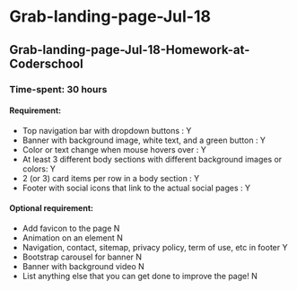 # Grab-landing-page-Jul-18
## Grab-landing-page-Jul-18-Homework-at-Coderschool
### Time-spent: 30 hours
#### Requirement:
* Top navigation bar with dropdown buttons : Y
* Banner with background image, white text, and a green button : Y
 * Color or text change when mouse hovers over : Y
 * At least 3 different body sections with different background images or colors: Y
 * 2 (or 3) card items per row in a body section : Y
 * Footer with social icons that link to the actual social pages : Y
#### Optional requirement:
 * Add favicon to the page N
 * Animation on an element N
 * Navigation, contact, sitemap, privacy policy, term of use, etc in footer Y
 * Bootstrap carousel for banner N
 * Banner with background video N
 * List anything else that you can get done to improve the page! N
